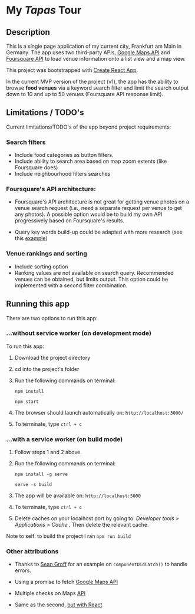 

# My *Tapas* Tour

## Description

This is a single page application of my current city, Frankfurt am Main in Germany. The app uses two third-party APIs, 
[Google Maps API](https://cloud.google.com/maps-platform/) and [Foursquare API](https://developer.foursquare.com/) to load venue information
onto a list view and a map view. 

This project was bootstrapped with [Create React App](https://github.com/facebook/create-react-app).

In the current MVP version of the project (v1), the app has the ability to browse **food venues** via a keyword search filter and 
limit the search output down to 10 and up to 50 venues (Foursquare API response limit). 

## Limitations / TODO's

Current limitations/TODO's of the app beyond project requirements:

### Search filters

- Include food categories as button filters.
- Include ability to search area based on map zoom extents (like Foursquare does)
- Include neighbourhood filters searches 

### Foursquare's API architecture:

- Foursquare's API architecture is not great for getting venue photos on a venue search request (i.e., need a separate request per venue to get any photos).
A possible option would be to build my own API progressively based on Foursquare's results.

- Query key words build-up could be adapted with more research (see this [example](https://stackoverflow.com/questions/8945377/whats-the-best-way-to-tune-my-foursquare-api-search-queries)) 

### Venue rankings and sorting

- Include sorting option
- Ranking values are not available on search query. Recommended venues can be obtained, but limits output.
This option could be implemented with a second filter combination.  

## Running this app

There are two options to run this app: 

### ...without service worker (on development mode)

To run this app: 

1. Download the project directory
2. cd into the project's folder
3. Run the following commands on terminal:

    `npm install`
    
    `npm start`
 
4. The browser should launch automatically on: `http://localhost:3000/`

5. To terminate, type `ctrl + c`

 
### ...with a service worker (on build mode)

1. Follow steps 1 and 2 above.
2. Run the following commands on terminal:

    `npm install -g serve`
    
    `serve -s build` 
    
3. The app will be available on: `http://localhost:5000 `

4. To terminate, type `ctrl + c`

5. Delete caches on your localhost port by going to: *Developer tools > Applications > Cache* . Then delete the relevant cache.
     
Note to self: to build the project I ran `npm run build`



### Other attributions

- Thanks to [Sean Groff](https://medium.com/@sgroff04/2-minutes-to-learn-react-16s-componentdidcatch-lifecycle-method-d1a69a1f753) for an example on `componentDidCatch()` to handle errors.

- Using a promise to fetch [Google Maps API](https://stackoverflow.com/questions/48493960/using-google-map-in-react-component) 
- Multiple checks on Maps [API](https://stackoverflow.com/questions/45429484/how-to-implement-google-maps-js-api-in-react-without-an-external-library) 
- Same as the second, [but with React](https://jsbin.com/tejutihoka/edit?js,output)